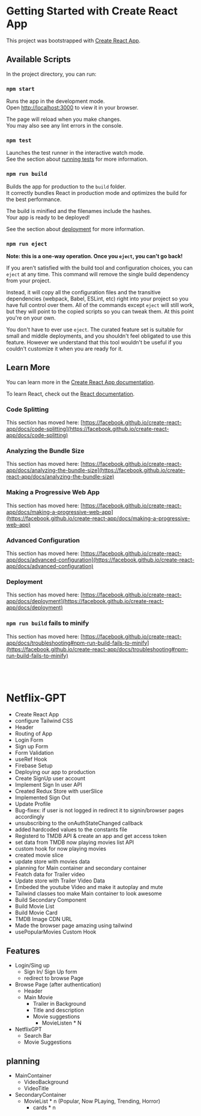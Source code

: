 # Getting Started with Create React App

This project was bootstrapped with [Create React App](https://github.com/facebook/create-react-app).

## Available Scripts

In the project directory, you can run:

### `npm start`

Runs the app in the development mode.\
Open [http://localhost:3000](http://localhost:3000) to view it in your browser.

The page will reload when you make changes.\
You may also see any lint errors in the console.

### `npm test`

Launches the test runner in the interactive watch mode.\
See the section about [running tests](https://facebook.github.io/create-react-app/docs/running-tests) for more information.

### `npm run build`

Builds the app for production to the `build` folder.\
It correctly bundles React in production mode and optimizes the build for the best performance.

The build is minified and the filenames include the hashes.\
Your app is ready to be deployed!

See the section about [deployment](https://facebook.github.io/create-react-app/docs/deployment) for more information.

### `npm run eject`

**Note: this is a one-way operation. Once you `eject`, you can't go back!**

If you aren't satisfied with the build tool and configuration choices, you can `eject` at any time. This command will remove the single build dependency from your project.

Instead, it will copy all the configuration files and the transitive dependencies (webpack, Babel, ESLint, etc) right into your project so you have full control over them. All of the commands except `eject` will still work, but they will point to the copied scripts so you can tweak them. At this point you're on your own.

You don't have to ever use `eject`. The curated feature set is suitable for small and middle deployments, and you shouldn't feel obligated to use this feature. However we understand that this tool wouldn't be useful if you couldn't customize it when you are ready for it.

## Learn More

You can learn more in the [Create React App documentation](https://facebook.github.io/create-react-app/docs/getting-started).

To learn React, check out the [React documentation](https://reactjs.org/).

### Code Splitting

This section has moved here: [https://facebook.github.io/create-react-app/docs/code-splitting](https://facebook.github.io/create-react-app/docs/code-splitting)

### Analyzing the Bundle Size

This section has moved here: [https://facebook.github.io/create-react-app/docs/analyzing-the-bundle-size](https://facebook.github.io/create-react-app/docs/analyzing-the-bundle-size)

### Making a Progressive Web App

This section has moved here: [https://facebook.github.io/create-react-app/docs/making-a-progressive-web-app](https://facebook.github.io/create-react-app/docs/making-a-progressive-web-app)

### Advanced Configuration

This section has moved here: [https://facebook.github.io/create-react-app/docs/advanced-configuration](https://facebook.github.io/create-react-app/docs/advanced-configuration)

### Deployment

This section has moved here: [https://facebook.github.io/create-react-app/docs/deployment](https://facebook.github.io/create-react-app/docs/deployment)

### `npm run build` fails to minify

This section has moved here: [https://facebook.github.io/create-react-app/docs/troubleshooting#npm-run-build-fails-to-minify](https://facebook.github.io/create-react-app/docs/troubleshooting#npm-run-build-fails-to-minify)

</br>
</br>

# Netflix-GPT

-   Create React App
-   configure Tailwind CSS
-   Header
-   Routing of App
-   Login Form
-   Sign up Form
-   Form Validation
-   useRef Hook
-   Firebase Setup
-   Deploying our app to production
-   Create SignUp user account
-   Implement Sign In user API
-   Created Redux Store with userSlice
-   Implemented Sign Out
-   Update Profile
-   Bug-fixex: if user is not logged in redirect it to signin/browser pages accordingly
-   unsubscribing to the onAuthStateChanged callback
-   added hardcoded values to the constants file
-   Registerd to TMDB API & create an app and get access token
-   set data from TMDB now playing movies list API
-   custom hook for now playing movies
-   created movie slice
-   update store with movies data
-   planning for Main container and secondary container
-   Featch data for Trailer video
-   Update store with Trailer Video Data
-   Embeded the youtube Video and make it autoplay and mute
-   Tailwind classes too make Main container to look awesome
-   Build Secondary Component
-   Build Movie List
-   Build Movie Card
-   TMDB Image CDN URL
-   Made the browser page amazing using tailwind
-   usePopularMovies Custom Hook

## Features

-   Login/Sing up
    -   Sign In/ Sign Up form
    -   redirect to browse Page
-   Browse Page (after authentication)
    -   Header
    -   Main Movie
        -   Trailer in Background
        -   Title and description
        -   Movie suggestions
            -   MovieListen \* N
-   NetflixGPT
    -   Search Bar
    -   Movie Suggestions

## planning

-   MainContainer
    -   VideoBackground
    -   VideoTitle
-   SecondaryContainer
    -   MovieList \* n (Popular, Now PLaying, Trending, Horror)
        -   cards \* n
